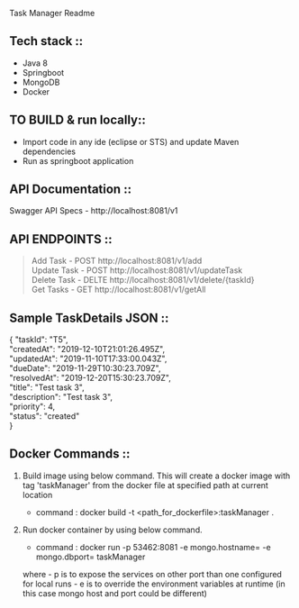 Task Manager Readme

Tech stack ::
------------
- Java 8
- Springboot
- MongoDB
- Docker


TO BUILD & run locally::
------------------------
- Import code in any ide (eclipse or STS) and update Maven dependencies
- Run as springboot application


API Documentation ::
-------------------
Swagger API Specs - http://localhost:8081/v1


API ENDPOINTS ::
-----------------
> Add Task - POST http://localhost:8081/v1/add  
> Update Task - POST http://localhost:8081/v1/updateTask      
> Delete Task - DELTE http://localhost:8081/v1/delete/{taskId}      
> Get Tasks - GET http://localhost:8081/v1/getAll


Sample TaskDetails JSON ::
--------------------------
{
    "taskId": "T5",                 
    "createdAt": "2019-12-10T21:01:26.495Z",                
    "updatedAt": "2019-11-10T17:33:00.043Z",                  
    "dueDate": "2019-11-29T10:30:23.709Z",                 
    "resolvedAt": "2019-12-20T15:30:23.709Z",                   
    "title": "Test task 3",                
    "description": "Test task 3",                         
    "priority": 4,                     
    "status": "created"                                  
}


Docker Commands ::
--------------------
1. Build image using below command. This will create a docker image with tag 'taskManager' from the docker file at specified path at current location
	- command : docker build -t <path_for_dockerfile>:taskManager .
	
	
2. Run docker container by using below command. 
	- command : docker run -p 53462:8081 -e mongo.hostname=<mongodb-hostname> -e mongo.dbport=<mongodb-port> taskManager

	where
		- p is to expose the services on other port than one configured for local runs
		- e is to override the environment variables at runtime (in this case mongo host and port could be different)
		
